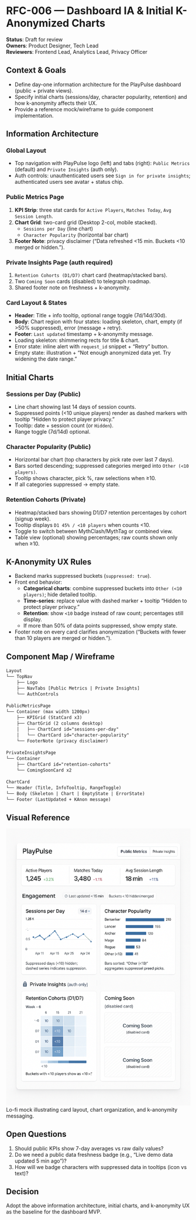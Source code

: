 # RFC-006 — Dashboard IA & Initial K-Anonymized Charts

**Status**: Draft for review  
**Owners**: Product Designer, Tech Lead  
**Reviewers**: Frontend Lead, Analytics Lead, Privacy Officer

## Context & Goals
- Define day-one information architecture for the PlayPulse dashboard (public + private views).  
- Specify initial charts (sessions/day, character popularity, retention) and how k-anonymity affects their UX.  
- Provide a reference mock/wireframe to guide component implementation.

## Information Architecture
### Global Layout
- Top navigation with PlayPulse logo (left) and tabs (right): `Public Metrics` (default) and `Private Insights` (auth only).  
- Auth controls: unauthenticated users see `Sign in for private insights`; authenticated users see avatar + status chip.

### Public Metrics Page
1. **KPI Strip**: three stat cards for `Active Players`, `Matches Today`, `Avg Session Length`.  
2. **Chart Grid**: two-card grid (Desktop 2-col, mobile stacked).  
   - `Sessions per Day` (line chart)  
   - `Character Popularity` (horizontal bar chart)  
3. **Footer Note**: privacy disclaimer (“Data refreshed <15 min. Buckets <10 merged or hidden.”).

### Private Insights Page (auth required)
1. `Retention Cohorts (D1/D7)` chart card (heatmap/stacked bars).  
2. Two `Coming Soon` cards (disabled) to telegraph roadmap.  
3. Shared footer note on freshness + k-anonymity.

### Card Layout & States
- **Header**: Title + info tooltip, optional range toggle (7d/14d/30d).  
- **Body**: Chart region with four states: loading skeleton, chart, empty (if >50% suppressed), error (message + retry).  
- **Footer**: `Last updated` timestamp + k-anonymity message.  
- Loading skeleton: shimmering rects for title & chart.  
- Error state: inline alert with `request_id` snippet + “Retry” button.  
- Empty state: illustration + “Not enough anonymized data yet. Try widening the date range.”

## Initial Charts
### Sessions per Day (Public)
- Line chart showing last 14 days of session counts.  
- Suppressed points (<10 unique players) render as dashed markers with tooltip “Hidden to protect player privacy.”  
- Tooltip: date + session count (or `Hidden`).  
- Range toggle (7d/14d) optional.

### Character Popularity (Public)
- Horizontal bar chart (top characters by pick rate over last 7 days).  
- Bars sorted descending; suppressed categories merged into `Other (<10 players)`.  
- Tooltip shows character, pick %, raw selections when ≥10.  
- If all categories suppressed → empty state.

### Retention Cohorts (Private)
- Heatmap/stacked bars showing D1/D7 retention percentages by cohort (signup week).  
- Tooltip displays `D1 45% / <10 players` when counts <10.  
- Toggle to switch between MythClash/MythTag or combined view.  
- Table view (optional) showing percentages; raw counts shown only when ≥10.

## K-Anonymity UX Rules
- Backend marks suppressed buckets (`suppressed: true`).  
- Front end behavior:  
  - **Categorical charts**: combine suppressed buckets into `Other (<10 players)`; hide detailed tooltip.  
  - **Time-series**: replace value with dashed marker + tooltip “Hidden to protect player privacy.”  
  - **Retention**: show `<10` badge instead of raw count; percentages still display.  
  - If more than 50% of data points suppressed, show empty state.  
- Footer note on every card clarifies anonymization (“Buckets with fewer than 10 players are merged or hidden.”).

## Component Map / Wireframe
```
Layout
└── TopNav
    ├── Logo
    ├── NavTabs [Public Metrics | Private Insights]
    └── AuthControls

PublicMetricsPage
└── Container (max width 1200px)
    ├── KPIGrid (StatCard x3)
    ├── ChartGrid (2 columns desktop)
    │   ├── ChartCard id="sessions-per-day"
    │   └── ChartCard id="character-popularity"
    └── FooterNote (privacy disclaimer)

PrivateInsightsPage
└── Container
    ├── ChartCard id="retention-cohorts"
    └── ComingSoonCard x2

ChartCard
└── Header (Title, InfoTooltip, RangeToggle)
└── Body (Skeleton | Chart | EmptyState | ErrorState)
└── Footer (LastUpdated + KAnon message)
```

## Visual Reference
![Dashboard mock](../assets/dashboard-public-private-mock.png)  
Lo-fi mock illustrating card layout, chart organization, and k-anonymity messaging.

## Open Questions
1. Should public KPIs show 7-day averages vs raw daily values?  
2. Do we need a public data freshness badge (e.g., “Live demo data updated 5 min ago”)?  
3. How will we badge characters with suppressed data in tooltips (icon vs text)?

## Decision
Adopt the above information architecture, initial charts, and k-anonymity UX as the baseline for the dashboard MVP.
